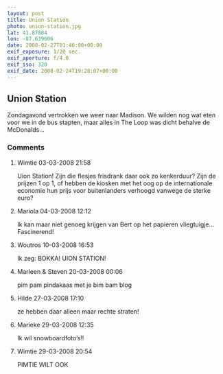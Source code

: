 ```yaml
---
layout: post
title: Union Station
photo: union-station.jpg
lat: 41.87884
lon: -87.639606
date: 2008-02-27T01:46:00+00:00
exif_exposure: 1/20 sec.
exif_aperture: f/4.0
exif_iso: 320
exif_date: 2008-02-24T19:28:07+00:00
---
```


## Union Station

<p>Zondagavond vertrokken we weer naar Madison. We wilden nog wat eten voor we in de bus stapten, maar alles in The Loop was dicht behalve de McDonalds…</p>

<h3>Comments</h3>
<ol id="comments">
  <li>
    <span class="name">Wimtie</span>
    <span class="date">03-03-2008 21:58</span>
    <p>Uion Station! Zijn die flesjes frisdrank daar ook zo kenkerduur? Zijn de prijzen 1 op 1, of hebben de kiosken met het oog op de internationale economie hun prijs voor buitenlanders verhoogd vanwege de sterke euro?</p>
  </li>
  <li>
    <span class="name">Mariola</span>
    <span class="date">04-03-2008 12:12</span>
    <p>Ik kan maar niet genoeg krijgen van Bert op het papieren vliegtuigje… Fascinerend!</p>
  </li>
  <li>
    <span class="name">Woutros</span>
    <span class="date">10-03-2008 16:53</span>
    <p>Ik zeg:
BOKKA! UION STATION!</p>
  </li>
  <li>
    <span class="name">Marleen &amp; Steven</span>
    <span class="date">20-03-2008 00:06</span>
    <p>pim pam pindakaas 
met je bim bam blog</p>
  </li>
  <li>
    <span class="name">Hilde</span>
    <span class="date">27-03-2008 17:10</span>
    <p>ze hebben daar alleen maar rechte straten!</p>
  </li>
  <li>
    <span class="name">Marieke</span>
    <span class="date">29-03-2008 12:35</span>
    <p>Ik wil snowboardfoto’s!!</p>
  </li>
  <li>
    <span class="name">Wimtie</span>
    <span class="date">29-03-2008 20:54</span>
    <p>PIMTIE WILT OOK</p>
  </li>
</ol>
